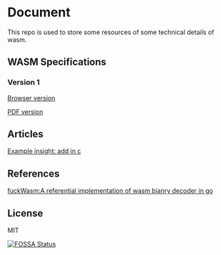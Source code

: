 # Document

This repo is used to store some resources of some technical details of wasm.

## WASM Specifications

### Version 1
[Browser version](https://webassembly.github.io/spec/core/index.html)

[PDF version](https://webassembly.github.io/spec/core/_download/WebAssembly.pdf)

## Articles
[Example insight: add in c](article/add_example.md)

## References
[fuckWasm:A referential implementation of wasm bianry decoder in go](https://github.com/chfanghr/wasm-insight/tree/master/fuckWasm)

## License
MIT

[![FOSSA Status](https://app.fossa.io/api/projects/git%2Bgithub.com%2Fquited%2Fdocument.svg?type=large)](https://app.fossa.io/projects/git%2Bgithub.com%2Fquited%2Fdocument?ref=badge_large)
